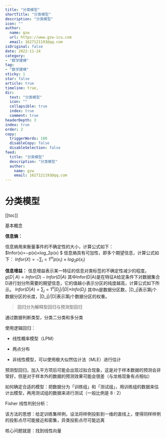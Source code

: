 ```yaml
---
title: "分类模型"
shortTitle: "分类模型"
description: "分类模型"
icon: ""
author: 
  name: gzw
  url: https://www.gzw-icu.com
  email: 1627121193@qq.com
isOriginal: false
date: 2022-11-24
category: 
- "数学建模"
tag:
- "数学建模"
sticky: 1
star: false
article: true
timeline: true,
dir:
  text: "分类模型"
  icon: ""
  collapsible: true
  index: true
  comment: true
headerDepth: 3
index: true
order: 2
copy:
  triggerWords: 100
  disableCopy: false
  disableSelection: false
feed:
  title: "分类模型"
  description: "分类模型"
  author:
    name: gzw
    email: 1627121193@qq.com
---
```



# 分类模型

[[toc]]

基本概念

**信息熵：**

信息熵用来衡量事件的不确定性的大小，计算公式如下：
			   $Infor(x)=−p(x)×log_2p(x) $
信息熵具有可加性，即多个期望信息，计算公式如下：
				$Infor(X)=−∑_i=1^m p(x_i)×log_2p(x_i)$

**信息增益：**
信息增益表示某一特征的信息对类标签的不确定性减少的程度。
                    $g(D│A)=Infor(D)−Infor(D|A)$
其中Infor(D|A)是在特征A给定条件下对数据集合D进行划分所需要的期望信息，它的值越小表示分区的纯度越高，计算公式如下所示。
                   $Infor(D|A)=∑_j=1^n |D_j|/|D|×Info(D_j)$ 
其中n是数据分区数，|D_j|表示第j个数据分区的长度，|D_j|/|D|表示第j个数据分区的权重。





> 回归分为解释型回归与预测型回归

通过数据判断类型，分类二分类和多分类

使用逻辑回归：

- 线性概率模型（LPM）
- 两点分布

- 非线性模型，可以使用极大似然估计法（MLE）进行估计



预测型回归，加入平方项后可能会出现过拟合现象，这是对于样本数据的预测会非常好，但是对于样本外的数据的预测效果可能会很差（与龙格现象有点相似）

如何确定合适的模型：把数据分为「训练组」和「测试组」，用训练组的数据来估计出模型，再用测试组的数据来进行测试（一般比例是 8 : 2）



Fisher 线性判别分析：

该方法的思想：给定训练集样例，设法将样例投影到一维的直线上，使得同样样例的投影点尽可能接近和密集，异类投影点尽可能远离

核心问题就是：找到线性向量
